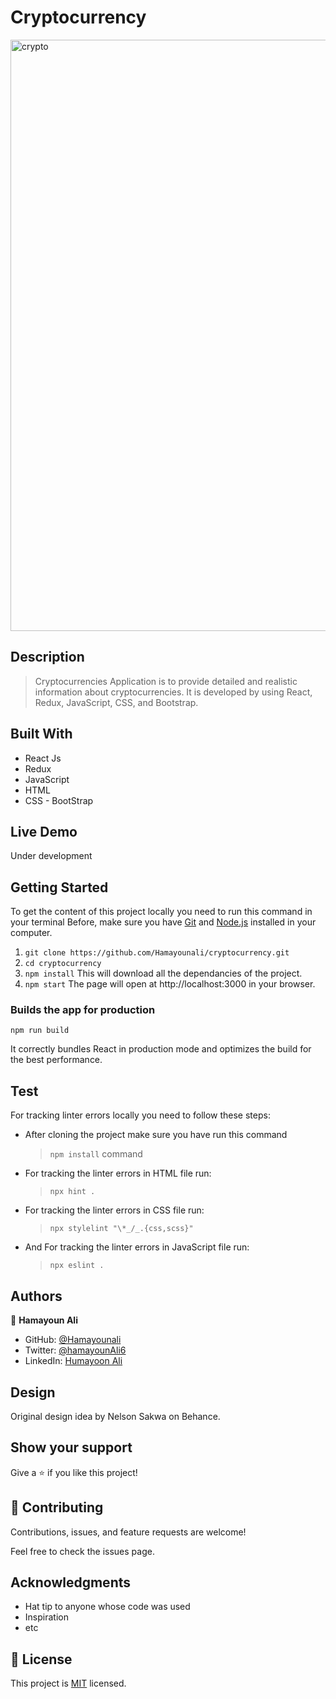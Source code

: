 # Cryptocurrency 

<img width="946" alt="crypto" src="https://user-images.githubusercontent.com/22744775/189409643-7fb48070-fb01-417d-b8bb-ef9a7bd33d4c.PNG">

## Description
> Cryptocurrencies Application is to provide detailed and realistic information about cryptocurrencies. It is developed by using React, Redux, JavaScript, CSS, and Bootstrap. 

## Built With
- React Js
- Redux 
- JavaScript 
- HTML
- CSS - BootStrap

## Live Demo

Under development 

## Getting Started

To get the content of this project locally you need to run this command in your terminal
Before, make sure you have [Git](https://www.linode.com/docs/guides/how-to-install-git-on-linux-mac-and-windows/) and [Node.js](https://nodejs.dev/learn/how-to-install-nodejs) installed in your computer.

1. `git clone https://github.com/Hamayounali/cryptocurrency.git`
2. `cd cryptocurrency`
3. `npm install` 
  This will download all the dependancies of the project.
4. `npm start` 
  The page will open at http://localhost:3000 in your browser.

### Builds the app for production

`npm run build`

It correctly bundles React in production mode and optimizes the build for the best performance. 

## Test

For tracking linter errors locally you need to follow these steps:

- After cloning the project make sure you have run this command

  > `npm install` command

- For tracking the linter errors in HTML file run:

  > `npx hint .`

- For tracking the linter errors in CSS file run:

  > `npx stylelint "\*_/_.{css,scss}"`

- And For tracking the linter errors in JavaScript file run:

  > `npx eslint .`


## Authors

👤 **Hamayoun Ali**

- GitHub: [@Hamayounali](https://github.com/Hamayounali)
- Twitter: [@hamayounAli6](https://twitter.com/hamayounAli6)
- LinkedIn: [Humayoon Ali](https://www.linkedin.com/in/humayoon-ali-663ba2239)

## Design 

Original design idea by Nelson Sakwa on Behance.

## Show your support

Give a ⭐️ if you like this project!

## 🤝 Contributing

Contributions, issues, and feature requests are welcome!

Feel free to check the issues page.

## Acknowledgments

- Hat tip to anyone whose code was used
- Inspiration
- etc

## 📝 License

This project is [MIT](./LICENSE) licensed.
